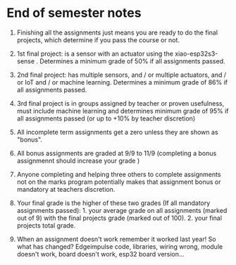 # End of semester notes

1. Finishing all the assignments just means you are ready to do the final projects, which determine if you pass the course or not.

1. 1st final project: is a sensor with an actuator using the xiao-esp32s3-sense . Determines a minimum grade of 50% if all assignments passed.

1. 2nd final project: has multiple sensors, and / or multiple actuators, and / or IoT and / or machine learning. Determines a minimum grade of 86% if all assignments passed.

1. 3rd final project is in groups assigned by teacher or proven usefulness, must include machine learning and determines minimum grade of 95% if all assignments passed (or up to +10% by teacher discretion) 

1. All incomplete term assignments get a zero unless they are shown as "bonus".

1. All bonus assignments are graded at 9/9 to 11/9 (completing a bonus assignmennt should increase your grade )

1. Anyone completing and helping three others to complete assignments not on the marks program potentially makes that assignment bonus or mandatory at teachers discretion.

1. Your final grade is the higher of these two grades (If all mandatory assignments passed): 1. your average grade on all assignments (marked out of 9) with the final projects grade (marked out of 100). 2. your final projects total grade.


1. When an assignment doesn't work remember it worked last year! So what has changed? Edgeimpulse code, libraries, wiring wrong, module doesn't work, board doesn't work, esp32 board version...
 
